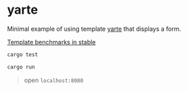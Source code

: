 # yarte

Minimal example of using template [yarte](https://github.com/botika/yarte) that displays a form.

[Template benchmarks in stable](https://github.com/botika/template-bench-rs)

```bash
cargo test

cargo run
```
> open `localhost:8080`
